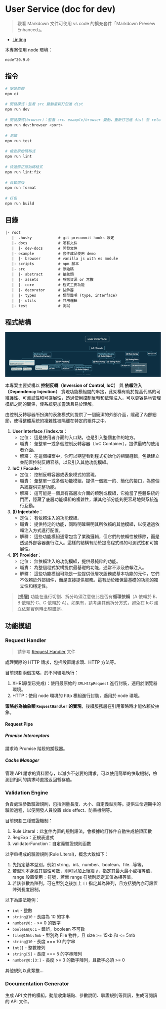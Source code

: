 # User Service (doc for dev)

> 觀看 Markdown 文件可使用 vs code 的擴充套件「Markdown Preview Enhanced」。

- [Linting](./docs/linting.md)

本專案使用 node 環境：

```text
node^20.9.0
```

## 指令

```bash
# 安裝依賴
npm ci

# 開發模式：監看 src 變動重新打包進 dist
npm run dev

# 開發模式(browser)：監看 src、example/browser 變動，重新打包進 dist 並 reload 網頁，`<port>` 預設是 5678
npm run dev:browser <port>

# 測試
npm run test

# 檢查原始碼格式
npm run lint

# 快速修正原始碼格式
npm run lint:fix

# 自動排版
npm run format

# 打包
npm run build
```

## 目錄

```text
|- root
   |- .husky            # git precommit hooks 設定
   |- docs              # 所有文件
   |  |- dev-docs       # 開發文件
   |- example           # 套件成品使用 demo
   |  |- browser        # vanilla js with es module
   |- scripts           # npm 腳本
   |- src               # 原始碼
   |  |- abstract       # 抽象類
   |  |- assets         # 靜態資源 or 常數
   |  |- core           # 程式主要功能
   |  |- decorator      # 裝飾器
   |  |- types          # 類型聲明 (type, interface)
   |  |- utils          # 共用邏輯
   |- test              # 測試
```

## 程式結構

![structure](./img/structure-real.png)

本專案主要架構以 **控制反轉（Inversion of Control, IoC）** 與 **依賴注入（Dependency Injection）** 實現功能模組間的串接，此架構有助於提高代碼的可維護性、可測試性和可擴展性，透過使用控制反轉和依賴注入，可以更容易地管理模組之間的關係，使系統更加靈活且易於理解。

由控制反轉容器所扮演的表象模式則提供了一個簡潔的外部介面，隱藏了內部細節，使得整體系統的複雜性被隔離在特定的組件之中。

1. **User Interface / index.ts**：
    - 定位： 這是使用者介面的入口點，也是引入整個套件的地方。
    - 職責： 彙整單一或多個控制反轉容器（IoC Container），提供最終的使用者介面。
    - 解釋： 在這個檔案中，你可以期望看到程式初始化的相關邏輯，包括建立並配置控制反轉容器，以及引入其他功能模組。
2. **IoC / Facade**：
    - 定位： 控制反轉容器或表象模式的實現。
    - 職責： 彙整單一或多個功能模組，提供一個統一的、簡化的接口，為整個系統提供完整功能。
    - 解釋： 這可能是一個具有高層次介面的類別或模組，它擔當了整體系統的門面，隱藏了底層功能模組的複雜性，讓其他部分能夠更容易地與系統進行互動。
3. **(I) Injectable**：
    - 定位： 有依賴注入的功能模組。
    - 職責： 提供特定的功能，同時明確聲明其所依賴的其他模組，以便透過依賴注入方式進行配置。
    - 解釋： 這些功能模組通常包含了業務邏輯，但它們的依賴性被移除，而是透過外部容器進行注入。這樣的結構有助於提高程式碼的可測試性和可擴展性。
4. **(P) Provider**：
    - 定位： 無依賴注入的功能模組，提供最純粹的功能。
    - 職責： 為整個程式架構提供最基礎的功能，通常不涉及依賴注入。
    - 解釋： 這些功能模組可能是一些提供低層次服務或基本功能的元件，它們不依賴於外部組件，而是直接提供服務。這有助於確保最基礎的功能的獨立性和穩定性。

> **[提醒]** 功能在進行切割、拆分時須注意彼此是否有**循環依賴**（A 依賴於 B、B 依賴於 C、C 依賴於 A）。如果有，請考慮其他拆分方式，避免在 IoC 建立依賴實例時出現錯誤。

## 功能模組

### Request Handler

> 請參考 [Request Handler](./docs/request-handler.md) 文件

處理實際的 HTTP 請求，包括設置請求頭、HTTP 方法等。

目前規劃兩個策略，於不同環境執行：

1. XHR(原型已完成)：使用最原始的 `XMLHttpRequest` 進行封裝，適用於瀏覽器環境。
2. HTTP：使用 node 環境的 http 模組進行封裝，適用於 node 環境。

**策略必為抽象類 `RequestHandler` 的實現**，後續服務層在引用策略時才能依賴於抽象。

#### Request Pipe

##### Promise Interceptors

請求時 Promise 階段的攔截器。

##### Cache Manager

管理 API 請求的資料暫存，以減少不必要的請求。可以使用簡單的快取機制，檢測到相同的請求時直接返回暫存值。

### Validation Engine

負責處理參數驗證規則，包括測量長度、大小、自定義型別等。提供生命週期中的驗證過程，以便開發人員設置 side effect、防呆機制等。

目前規劃三種驗證機制：

1. Rule Literal：此套件內置的規則語法，會根據給訂條件自動生成驗證函數
2. RegExp：正規表達式
3. validatorFunction：自定義驗證規則函數

以字串構成的驗證規則(Rule Literal)，概念大致如下：

1. 先指定基本型別，例如 string、int、number、boolean、file...等等。
2. 若型別本身或其屬性可數，則可以加上後綴 `@`，指定其最大最小或相等值，range 設置使用 `:` 符號，若無 range 符號則認定其值為相等值。
3. 若該參數為陣列，可在型別之後加上 `[]` 指定其為陣列，且方括號內亦可設置陣列長度限制。

以下為語法範例：

- `int` - 整數
- `string@10` - 長度為 10 的字串
- `number@0:` - >= 0 的數字
- `boolean@0:1` - 錯誤，boolean 不可數
- `file@15kb:5mb` - 型別為 File 物件，且 size >= 15kb 和 <= 5mb
- `string@10` - 長度 === 10 的字串
- `int[]` - 整數陣列
- `string[5]` - 長度 === 5 的字串陣列
- `number@0:[3:]` - 長度 >= 3 的數字陣列，且數字必須 >= 0

其他規則以此類推...

### Documentation Generator

生成 API 文件的模組，動態收集端點、參數說明、驗證規則等資訊，生成可閱讀的 API 文件。
